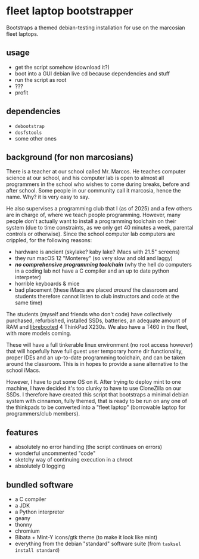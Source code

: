 # fleet laptop bootstrapper

Bootstraps a themed debian-testing installation for use on the marcosian fleet laptops.

## usage

 * get the script somehow (download it?)
 * boot into a GUI debian live cd because dependencies and stuff
 * run the script as root
 * ???
 * profit

## dependencies

* `debootstrap`
* `dosfstools`
* some other ones 

## background (for non marcosians)

There is a teacher at our school called Mr. Marcos. He teaches computer science at our school, and his computer lab is open to almost all programmers in the school who wishes to come during breaks, before and after school. Some people in our community call it marcosia, hence the name. Why? it is very easy to say.

He also supervises a programming club that I (as of 2025) and a few others are in charge of, where we teach people programming. However, many people don't actually want to install a programming toolchain on their system (due to time constraints, as we only get 40 minutes a week, parental controls or otherwise). Since the school computer lab computers are crippled, for the following reasons:

* hardware is ancient (skylake? kaby lake? iMacs with 21.5" screens)
* they run macOS 12 "Monterey" (so very slow and old and laggy)
* ***no comprehensive programming toolchain*** (why the hell do computers in a coding lab not have a C compiler and an up to date python interpeter)
* horrible keyboards & mice
* bad placement (these iMacs are placed _around_ the classroom and students therefore cannot listen to club instructors and code at the same time)

The students (myself and friends who don't code) have collectively purchased, refurbished, installed SSDs, batteries, an adequate amount of RAM and [librebooted](https://libreboot.org) 4 ThinkPad X230s. We also have a T460 in the fleet, with more models coming.

These will have a full tinkerable linux environment (no root access however) that will hopefully have full guest user temporary home dir functionality, proper IDEs and an up-to-date programming toolchain, and can be taken around the classroom. This is in hopes to provide a sane alternative to the school iMacs.

However, I have to put some OS on it. After trying to deploy mint to one machine, I have decided it's too clunky to have to use CloneZilla on our SSDs. I therefore have created this script that bootstraps a minimal debian system with cinnamon, fully themed, that is ready to be run on any one of the thinkpads to be converted into a "fleet laptop" (borrowable laptop for programmers/club members).

## features

* absolutely no error handling (the script continues on errors)
* wonderful uncommented "code"
* sketchy way of continuing execution in a chroot
* absolutely 0 logging

## bundled software

* a C compiler
* a JDK
* a Python interpreter
* geany
* thonny
* chromium
* Bibata + Mint-Y icons/gtk theme (to make it look like mint)
* everything from the debian "standard" software suite (from `tasksel install standard`)
